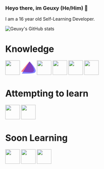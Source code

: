 ### Heyo there, im Geuxy (He/Him) 👋
I am a 16 year old Self-Learning Developer.

![Geuxy's GitHub stats](https://github-readme-stats.vercel.app/api?username=geuxy&show_icons=true&theme=dark)

# Knowledge
<img src ="https://camo.githubusercontent.com/20ffa1c9a31e2c991c8b52b0cb7be938de51db4b7a9299658fef28efb0cc845a/68747470733a2f2f63646e2e6a7364656c6976722e6e65742f67682f64657669636f6e732f64657669636f6e2f69636f6e732f6a6176612f6a6176612d6f726967696e616c2e737667" width="46" height="46" /> <img src ="https://raw.githubusercontent.com/endeavouros-team/endeavouros-theming/master/endeavouros-icon.png" width="46" height="46" /> <img src ="https://upload.wikimedia.org/wikipedia/commons/thumb/3/3e/Manjaro-logo.svg/2048px-Manjaro-logo.svg.png" width="46" height="46" /> <img src ="https://seeklogo.com/images/W/windows-10-icon-logo-5BC5C69712-seeklogo.com.png" width="46" height="46" /> <img src ="https://user-images.githubusercontent.com/11943860/46922575-7017cf80-cfe1-11e8-845a-0cd198fb546c.png" width="46" height="46" /> <img src ="https://upload.wikimedia.org/wikipedia/commons/thumb/9/9c/IntelliJ_IDEA_Icon.svg/2048px-IntelliJ_IDEA_Icon.svg.png" width="46" height="46" />
# Attempting to learn
<img src ="https://user-images.githubusercontent.com/88702612/182362706-98a54829-630b-44e0-a4d1-4f0dc95dff36.png" width="46" height="46" /> <img src ="https://seeklogo.com/images/C/csharp-logo-58C6C6F67A-seeklogo.com.png" width="46" height="46" />
# Soon Learning
<img src ="https://upload.wikimedia.org/wikipedia/commons/thumb/1/18/ISO_C%2B%2B_Logo.svg/1200px-ISO_C%2B%2B_Logo.svg.png" width="46" height="46" /> <img src ="https://upload.wikimedia.org/wikipedia/commons/thumb/a/a5/Archlinux-icon-crystal-64.svg/1200px-Archlinux-icon-crystal-64.svg.png" width="46" height="46" /> <img src ="https://upload.wikimedia.org/wikipedia/commons/thumb/9/9a/Visual_Studio_Code_1.35_icon.svg/2048px-Visual_Studio_Code_1.35_icon.svg.png" width="46" height="46" />
